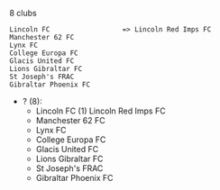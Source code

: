 8 clubs

```
Lincoln FC                  => Lincoln Red Imps FC
Manchester 62 FC            
Lynx FC                     
College Europa FC           
Glacis United FC            
Lions Gibraltar FC          
St Joseph's FRAC            
Gibraltar Phoenix FC        
```



- ? (8): 
  - Lincoln FC  (1) Lincoln Red Imps FC
  - Manchester 62 FC 
  - Lynx FC 
  - College Europa FC 
  - Glacis United FC 
  - Lions Gibraltar FC 
  - St Joseph's FRAC 
  - Gibraltar Phoenix FC 


